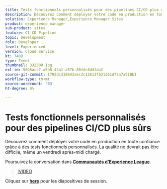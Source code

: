 ```yaml
---
title: Tests fonctionnels personnalisés pour des pipelines CI/CD plus sûrs
description: Découvrez comment déployer votre code en production en toute confiance grâce à des tests fonctionnels personnalisés. La qualité ne devrait pas être difficile, même un vendredi après-midi chargé.
solution: Experience Manager,Experience Manager Sites
product: experience manager
sub-product: sites
feature: CI-CD Pipeline
topic: Development
role: Developer
level: Experienced
version: Cloud Service
kt: 7409
type: Event
thumbnail: 332309.jpg
exl-id: 5896acc7-a5b8-42a1-a57b-88fdc8dd1da2
source-git-commit: 1792dc318643aec2c12613f621361d72a7a918b1
workflow-type: tm+mt
source-wordcount: '83'
ht-degree: 0%

---
```


# Tests fonctionnels personnalisés pour des pipelines CI/CD plus sûrs

Découvrez comment déployer votre code en production en toute confiance grâce à des tests fonctionnels personnalisés. La qualité ne devrait pas être difficile, même un vendredi après-midi chargé.

Poursuivez la conversation dans **[Communautés d’Experience League](https://adobe.ly/36Yd3v6)**.

>[!VIDEO](https://video.tv.adobe.com/v/332309/?quality=12&learn=on&hidetitle=true)

Cliquez sur **[here](/help/adobe-developers-live/assets/custom-functional-tests-cicd.pdf)** pour les diapositives de session.
